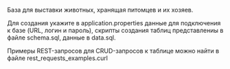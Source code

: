 База для выставки животных, хранящая питомцев и их хозяев. 

Для создания укажите в application.properties данные для подключения к базе (URL, логин и пароль), 
скрипты создания таблиц представлениы в файле schema.sql,
данные в data.sql.

Примеры REST-запросов для CRUD-запросов к таблице можно найти в файле rest_requests_examples.curl
